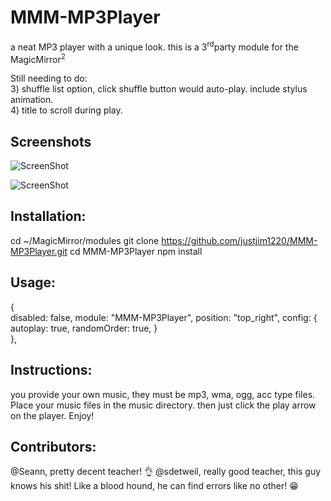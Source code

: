 # MMM-MP3Player
a neat MP3 player with a unique look.
this is a 3<sup>rd</sup>party module for the MagicMirror<sup>2</sup>

Still needing to do:<br>
    3) shuffle list option, click shuffle button would auto-play. include stylus animation.<br>
    4) title to scroll during play.<br>
    

## Screenshots

![ScreenShot](https://github.com/justjim1220/MMM-MP3Player/blob/master/Screenshot%20(45).png)

![ScreenShot](https://github.com/justjim1220/MMM-MP3Player/blob/master/Screenshot%20(48).png)

## Installation:

cd ~/MagicMirror/modules
git clone https://github.com/justjim1220/MMM-MP3Player.git
cd MMM-MP3Player
npm install

## Usage:

{  
   disabled: false,
   module: "MMM-MP3Player",
   position: "top_right",
   config: {
     autoplay: true,
     randomOrder: true,
   }    
},

## Instructions:

you provide your own music, they must be mp3, wma, ogg, acc type files.
Place your music files in the music directory.
then just click the play arrow on the player.
Enjoy!

## Contributors:

@Seann, pretty decent teacher! 👌
@sdetweil, really good teacher, this guy knows his shit! Like a blood hound, he can find errors like no other! 😁
